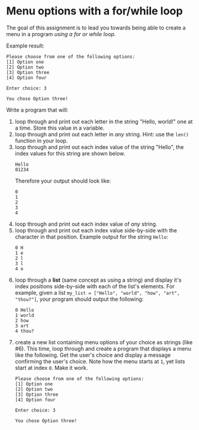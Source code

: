 # Menu options with a for/while loop
The goal of this assignment is to lead you towards being able to create a menu in a program *using a for or while loop*.

Example result:
```
Please choose from one of the following options:
[1] Option one
[2] Option two
[3] Option three
[4] Option four

Enter choice: 3

You chose Option three!
```
Write a program that will:
1. loop through and print out each letter in the string "Hello, world!" one at a time. Store this value in a variable.
2. loop through and print out each letter in *any* string. Hint: use the `len()` function in your loop.
3. loop through and print out each index value of the string "Hello", the index values for this string are shown below.
    ```
    Hello
    01234
    ```
    Therefore your output should look like:
    ```
    0
    1
    2
    3
    4
    ```
4. loop through and print out each index value of *any* string.
5. loop through and print out each index value side-by-side with the character in that position. Example output for the string `Hello`:
    ```
    0 H
    1 e
    2 l
    3 l
    4 o
    ```
6. loop through a **list** (same concept as using a string) and display it's index positions side-by-side with each of the list's elements.
For example, given a list `my_list = ["Hello", "world", "how", "art", "thou?"]`, your program should output the following:
    ```
    0 Hello
    1 world
    2 how
    3 art
    4 thou?
    ```
7. create a new list containing menu options of your choice as strings (like #6). This time, loop through and create a program that displays
a menu like the following. Get the user's choice and display a message confirming the user's choice. Note how the menu starts at `1`, yet lists start at index `0`. Make it work.
    ```
    Please choose from one of the following options:
    [1] Option one
    [2] Option two
    [3] Option three
    [4] Option four

    Enter choice: 3

    You chose Option three!
